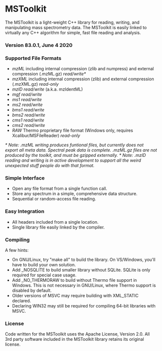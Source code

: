 # MSToolkit

The MSToolkit is a light-weight C++ library for reading, writing, and manipulating mass spectrometry data. The MSToolkit is easily linked to virtually any C++ algorithm for simple, fast file reading and analysis.

### Version 83.0.1, June 4 2020

### Supported File Formats
  * *mzML* including internal compression (zlib and numpress) and external compression (.mzML.gz) _read/write\*_
  * *mzXML* including internal compression (zlib) and external compression (.mzXML.gz) _read-only_
  * *mzID* _read/write_ (a.k.a. mzIdentML)
  * *mgf* _read/write_
  * *ms1* _read/write_
  * *ms2* _read/write_
  * *bms1* _read/write_
  * *bms2* _read/write_
  * *cms1* _read/write_
  * *cms2* _read/write_
  * *RAW* Thermo proprietary file format (Windows only, requires Xcalibur/MSFileReader) _read-only_
  
  _\* Note: .mzML writing produces funtional files, but currently does not export all meta data. Spectral peak data is complete. .mzML.gz files
  are not produced by the toolkit, and must be gzipped externally._
  _\* Note: .mzID reading and writing is in active development to support all the weird unexpected stuff people do with that format._


### Simple Interface
  * Open any file format from a single function call.
  * Store any spectrum in a simple, comprehensive data structure.
  * Sequential or random-access file reading.


### Easy Integration
  * All headers included from a single location.
  * Single library file easily linked by the compiler.

### Compiling
A few hints:
 * On GNU/Linux, try "make all" to build the library. On VS/Windows, you'll have to build your own solution.
 * Add _NOSQLITE to build smaller library without SQLite. SQLite is only required for special case usage.
 * Add _NO_THERMORAW to build without Thermo file support in Windows. This is not necessary in GNU/Linux, where Thermo support is disabled by default.
 * Older versions of MSVC may require building with XML_STATIC declared.
 * Declaring WIN32 may still be required for compiling 64-bit libraries with MSVC.
 
### License
Code written for the MSToolkit uses the Apache License, Version 2.0. All 3rd party software included in the MSToolkit library retains its original license.
